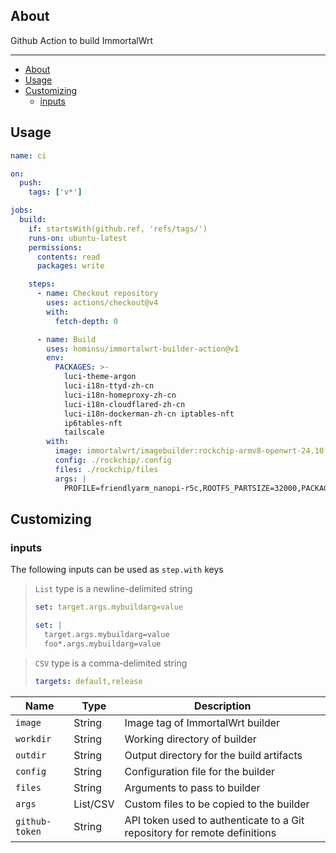 ## About

Github Action to build ImmortalWrt

---

- [About](#about)
- [Usage](#usage)
- [Customizing](#customizing)
  - [inputs](#inputs)

## Usage

```yaml
name: ci

on:
  push:
    tags: ['v*']

jobs:
  build:
    if: startsWith(github.ref, 'refs/tags/')
    runs-on: ubuntu-latest
    permissions:
      contents: read
      packages: write

    steps:
      - name: Checkout repository
        uses: actions/checkout@v4
        with:
          fetch-depth: 0

      - name: Build
        uses: hominsu/immortalwrt-builder-action@v1
        env:
          PACKAGES: >-
            luci-theme-argon
            luci-i18n-ttyd-zh-cn
            luci-i18n-homeproxy-zh-cn
            luci-i18n-cloudflared-zh-cn
            luci-i18n-dockerman-zh-cn iptables-nft
            ip6tables-nft
            tailscale
        with:
          image: immortalwrt/imagebuilder:rockchip-armv8-openwrt-24.10.0
          config: ./rockchip/.config
          files: ./rockchip/files
          args: |
            PROFILE=friendlyarm_nanopi-r5c,ROOTFS_PARTSIZE=32000,PACKAGES=PACKAGES=${{ env.PACKAGES }}
```

## Customizing

### inputs

The following inputs can be used as `step.with` keys

> `List` type is a newline-delimited string
>
> ```yaml
> set: target.args.mybuildarg=value
> ```
>
> ```yaml
> set: |
>   target.args.mybuildarg=value
>   foo*.args.mybuildarg=value
> ```

> `CSV` type is a comma-delimited string
>
> ```yaml
> targets: default,release
> ```

| Name           | Type     | Description                                                               |
| -------------- | -------- | ------------------------------------------------------------------------- |
| `image`        | String   | Image tag of ImmortalWrt builder                                          |
| `workdir`      | String   | Working directory of builder                                              |
| `outdir`       | String   | Output directory for the build artifacts                                  |
| `config`       | String   | Configuration file for the builder                                        |
| `files`        | String   | Arguments to pass to builder                                              |
| `args`         | List/CSV | Custom files to be copied to the builder                                  |
| `github-token` | String   | API token used to authenticate to a Git repository for remote definitions |
